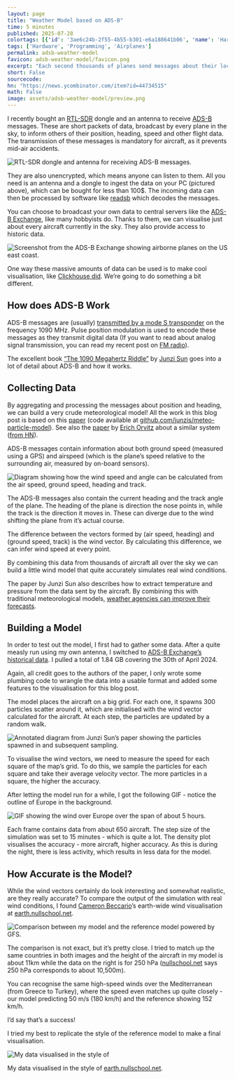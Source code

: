 ```yaml
---
layout: page
title: "Weather Model based on ADS-B"
time: 5 minutes
published: 2025-07-28
colortags: [{'id': '3ae6c24b-2f55-4b55-b301-e6a188641b06', 'name': 'Hardware', 'color': 'brown'}, {'id': '4d828319-e872-4062-beb9-f33802df07e8', 'name': 'Programming', 'color': 'gray'}, {'id': '0cfab4e1-efd5-4a79-8c8b-4bcf4f343208', 'name': 'Airplanes', 'color': 'purple'}]
tags: ['Hardware', 'Programming', 'Airplanes']
permalink: adsb-weather-model
favicon: adsb-weather-model/favicon.png
excerpt: "Each second thousands of planes send messages about their location and flight data - in ADS-B messages. These are intended to prevent mid-air collisions, but we can exploit the aggregated data to map out atmospheric conditions. By deriving the wind speed from the broadcast flight data, we can model wind speed and direction."
short: False
sourcecode: 
hn: "https://news.ycombinator.com/item?id=44734515"
math: False
image: assets/adsb-weather-model/preview.png
---
```


I recently bought an [RTL-SDR](https://kagi.com/search?q=rtl%20sdr) dongle and an antenna to receive [ADS-B](https://en.wikipedia.org/wiki/Automatic_Dependent_Surveillance%E2%80%93Broadcast) messages. These are short packets of data, broadcast by every plane in the sky, to inform others of their position, heading, speed and other flight data. The transmission of these messages is mandatory for aircraft, as it prevents mid-air accidents.

![RTL-SDR dongle and antenna for receiving ADS-B messages.](/assets/adsb-weather-model/e6b2f00e433f8f4645ff81252684f7c7.webp)

They are also unencrypted, which means anyone can listen to them. All you need is an antenna and a dongle to ingest the data on your PC (pictured above), which can be bought for less than 100$. The incoming data can then be processed by software like [readsb](https://github.com/wiedehopf/readsb) which decodes the messages.

You can choose to broadcast your own data to central servers like the [ADS-B Exchange](https://globe.adsbexchange.com/), like many hobbyists do. Thanks to them, we can visualise just about every aircraft currently in the sky. They also provide access to historic data.

![Screenshot from the ADS-B Exchange showing airborne planes on the US east coast.](/assets/adsb-weather-model/e022c10e7061ed48c64ffe8ce56ee1e8.webp)

One way these massive amounts of data can be used is to make cool visualisation, like [Clickhouse did](https://github.com/ClickHouse/adsb.exposed). We’re going to do something a bit different.

## How does ADS-B Work

ADS-B messages are (usually) [transmitted by a mode S transponder](https://aviation.stackexchange.com/questions/89700/whats-the-relation-between-ads-b-and-mode-s) on the frequency 1090 MHz. Pulse position modulation is used to encode these messages as they transmit digital data (If you want to read about analog signal transmission, you can read my recent post on [FM radio](https://obrhubr.org/fm-radio)).

The excellent book [“The 1090 Megahertz Riddle”](https://mode-s.org/1090mhz/) by [Junzi Sun](https://junzis.com/) goes into a lot of detail about ADS-B and how it works.

## Collecting Data

By aggregating and processing the messages about position and heading, we can build a very crude meteorological model! All the work in this blog post is based on this [paper](https://journals.plos.org/plosone/article/file?id=10.1371%2Fjournal.pone.0205029&type=printable) (code available at [github.com/junzis/meteo-particle-model](https://github.com/junzis/meteo-particle-model)). See also the [paper](https://erichorvitz.com/planesenors.pdf) by [Erich Orvitz](https://erichorvitz.com/) about a similar system ([from HN](https://news.ycombinator.com/item?id=44734515#44764111)).

ADS-B messages contain information about both ground speed (measured using a GPS) and airspeed (which is the plane’s speed relative to the surrounding air, measured by on-board sensors).

![Diagram showing how the wind speed and angle can be calculated from the air speed, ground speed, heading and track.](/assets/adsb-weather-model/a5e4dc769821c50e7e8d41397f1ac318.webp)

The ADS-B messages also contain the current heading and the track angle of the plane. The heading of the plane is direction the nose points in, while the track is the direction it moves in. These can diverge due to the wind shifting the plane from it’s actual course.

The difference between the vectors formed by (air speed, heading) and (ground speed, track) is the wind vector. By calculating this difference, we can infer wind speed at every point.

By combining this data from thousands of aircraft all over the sky we can build a little wind model that quite accurately simulates real wind conditions.

The paper by Junzi Sun also describes how to extract temperature and pressure from the data sent by the aircraft. By combining this with traditional meteorological models, [weather agencies can improve their forecasts](https://www.flightradar24.com/blog/b2b/flightradar24-and-met-office/).

## Building a Model

In order to test out the model, I first had to gather some data. After a quite measly run using my own antenna, I switched to [ADS-B Exchange’s historical data](https://www.adsbexchange.com/products/historical-data/). I pulled a total of 1.84 GB covering the 30th of April 2024.

Again, all credit goes to the authors of the paper, I only wrote some plumbing code to wrangle the data into a usable format and added some features to the visualisation for this blog post.

The model places the aircraft on a big grid. For each one, it spawns 300 particles scatter around it, which are initialised with the wind vector calculated for the aircraft. At each step, the particles are updated by a random walk.

![Annotated diagram from Junzi Sun’s paper showing the particles spawned in and subsequent sampling.](/assets/adsb-weather-model/a5e0d93e17b4acdf36abe84083aceb8f.webp)

To visualise the wind vectors, we need to measure the speed for each square of the map’s grid. To do this, we sample the particles for each square and take their average velocity vector. The more particles in a square, the higher the accuracy.

After letting the model run for a while, I got the following GIF - notice the outline of Europe in the background.

![GIF showing the wind over Europe over the span of about 5 hours.](/assets/adsb-weather-model/d38df532c7598f2589001c686b2c6742.gif)

Each frame contains data from about 650 aircraft. The step size of the simulation was set to 15 minutes - which is quite a lot. The density plot visualises the accuracy - more aircraft, higher accuracy. As this is during the night, there is less activity, which results in less data for the model.

## How Accurate is the Model?

While the wind vectors certainly do look interesting and somewhat realistic, are they really accurate? To compare the output of the simulation with real wind conditions, I found [Cameron Beccario](https://nullschool.net/)’s earth-wide wind visualisation at [earth.nullschool.net](https://earth.nullschool.net/).

![Comparison between my model and the reference model powered by GFS.](/assets/adsb-weather-model/176acdba386f449c4e6f9b31f35fd2c7.webp)

The comparison is not exact, but it’s pretty close. I tried to match up the same countries in both images and the height of the aircraft in my model is about 11km while the data on the right is for 250 hPa ([nullschool.net](https://earth.nullschool.net/about.html) says 250 hPa corresponds to about 10,500m).

You can recognise the same high-speed winds over the Mediterranean (from Greece to Turkey), where the speed even matches up quite closely - our model predicting 50 m/s (180 km/h) and the reference showing 152 km/h.

I’d say that’s a success!

I tried my best to replicate the style of the reference model to make a final visualisation.

![My data visualised in the style of ](/assets/adsb-weather-model/2959b3196f1911816d757978eac50035.gif)

My data visualised in the style of [earth.nullschool.net](http://earth.nullschool.net/).

